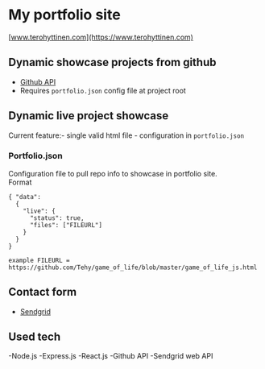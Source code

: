 # My portfolio site

[www.terohyttinen.com](https://www.terohyttinen.com)

## Dynamic showcase projects from github

- [Github API](https://developer.github.com/v3/)
- Requires `portfolio.json` config file at project root

## Dynamic live project showcase

Current feature:- single valid html file - configuration in `portfolio.json`

### Portfolio.json

Configuration file to pull repo info to showcase in portfolio site.  
Format

```
{ "data":
  {
    "live": {
      "status": true,
      "files": ["FILEURL"]
    }
  }
}
```

`example FILEURL = https://github.com/Tehy/game_of_life/blob/master/game_of_life_js.html`

## Contact form

- [Sendgrid](https://sendgrid.com/)

## Used tech

-Node.js -Express.js -React.js -Github API -Sendgrid web API
